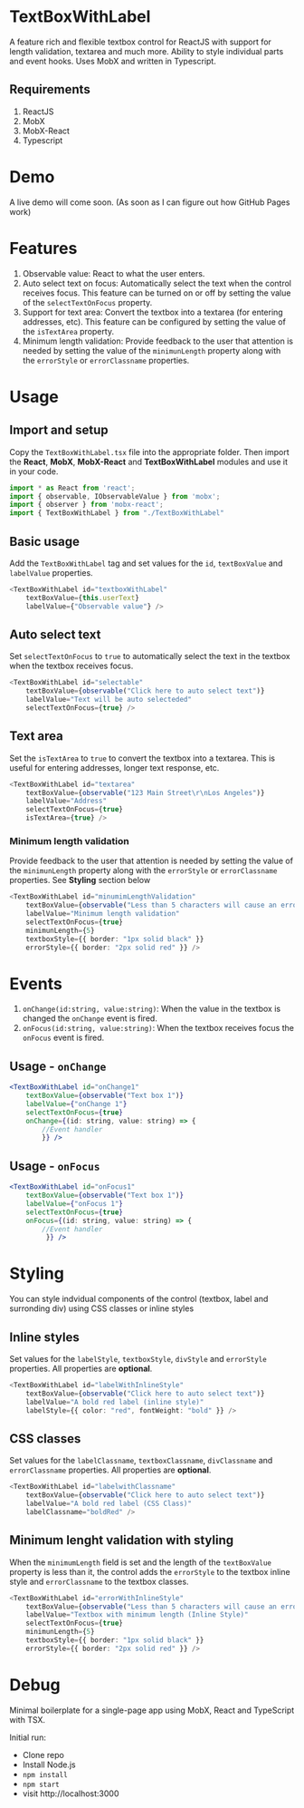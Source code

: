 # TextBoxWithLabel
A feature rich and flexible textbox control for ReactJS with support for length validation, textarea and much more. Ability to style individual parts and event hooks. Uses MobX and written in Typescript.

## Requirements
1. ReactJS
2. MobX
3. MobX-React
4. Typescript

# Demo
A live demo will come soon. (As soon as I can figure out how GitHub Pages work)

# Features
1. Observable value: React to what the user enters.
2. Auto select text on focus: Automatically select the text when the control receives focus. This feature can be turned on or off by setting the value of the `selectTextOnFocus` property.
3. Support for text area: Convert the textbox into a textarea (for entering addresses, etc). This feature can be configured by setting the value of the `isTextArea` property.
4. Minimum length validation: Provide feedback to the user that attention is needed by setting the value of the `minimunLength` property along with the `errorStyle` or `errorClassname` properties.


# Usage

## Import and setup
Copy the `TextBoxWithLabel.tsx` file into the appropriate folder. Then import the **React**, **MobX**, **MobX-React** and  **TextBoxWithLabel** modules and use it in your code. 
```typescript
import * as React from 'react';
import { observable, IObservableValue } from 'mobx';
import { observer } from 'mobx-react';
import { TextBoxWithLabel } from "./TextBoxWithLabel"
```
## Basic usage
Add the `TextBoxWithLabel` tag and set values for the `id`, `textBoxValue` and `labelValue` properties.
```typescript
<TextBoxWithLabel id="textboxWithLabel"
	textBoxValue={this.userText}
	labelValue={"Observable value"} />
```
## Auto select text
Set `selectTextOnFocus` to `true` to automatically select the text in the textbox when the textbox receives focus.
```typescript
<TextBoxWithLabel id="selectable"
	textBoxValue={observable("Click here to auto select text")}
	labelValue="Text will be auto selecteded"
	selectTextOnFocus={true} />
```

## Text area
Set the `isTextArea` to `true` to convert the textbox into a textarea. This is useful for entering addresses, longer text response, etc.
```typescript
<TextBoxWithLabel id="textarea"
	textBoxValue={observable("123 Main Street\r\nLos Angeles")}
	labelValue="Address"
	selectTextOnFocus={true}
	isTextArea={true} />
```
### Minimum length validation
Provide feedback to the user that attention is needed by setting the value of the `minimunLength` property along with the `errorStyle` or `errorClassname` properties. See **Styling** section below
```typescript
<TextBoxWithLabel id="minumimLengthValidation"
	textBoxValue={observable("Less than 5 characters will cause an error")}
	labelValue="Minimum length validation"
	selectTextOnFocus={true}
	minimunLength={5}
	textboxStyle={{ border: "1px solid black" }}
	errorStyle={{ border: "2px solid red" }} />
```
# Events
1. `onChange(id:string, value:string)`: When the value in the textbox is changed the `onChange` event is fired.
2. `onFocus(id:string, value:string)`: When the textbox receives focus the `onFocus` event is fired. 

## Usage - `onChange`
```jsx
<TextBoxWithLabel id="onChange1"
	textBoxValue={observable("Text box 1")}
	labelValue={"onChange 1"}
	selectTextOnFocus={true}
	onChange={(id: string, value: string) => {
		//Event handler
		}} />	
```
## Usage - `onFocus`
```jsx
<TextBoxWithLabel id="onFocus1"
	textBoxValue={observable("Text box 1")}
	labelValue={"onFocus 1"}
	selectTextOnFocus={true}
	onFocus={(id: string, value: string) => {
		//Event handler
		 }} />
```
# Styling
You can style indvidual components of the control (textbox, label and surronding div) using CSS classes or inline styles

## Inline styles
Set values for the `labelStyle`, `textboxStyle`, `divStyle` and `errorStyle` properties. All properties are **optional**.

```typescript
<TextBoxWithLabel id="labelWithInlineStyle"
	textBoxValue={observable("Click here to auto select text")}
	labelValue="A bold red label (inline style)"
	labelStyle={{ color: "red", fontWeight: "bold" }} />
```
## CSS classes
Set values for the `labelClassname`, `textboxClassname`, `divClassname` and `errorClassname` properties. All properties are **optional**.
```typescript
<TextBoxWithLabel id="labelwithClassname"
	textBoxValue={observable("Click here to auto select text")}
	labelValue="A bold red label (CSS Class)"
	labelClassname="boldRed" />
```
## Minimum lenght validation with styling
When the `minimumLength` field is set and the length of the `textBoxValue` property is less than it, the control adds the `errorStyle` to the textbox inline style and `errorClassname` to the textbox classes.
```typescript
<TextBoxWithLabel id="errorWithInlineStyle"
	textBoxValue={observable("Less than 5 characters will cause an error")}
	labelValue="Textbox with minimum length (Inline Style)"
	selectTextOnFocus={true}
	minimunLength={5}
	textboxStyle={{ border: "1px solid black" }}
	errorStyle={{ border: "2px solid red" }} />
```
# Debug

Minimal boilerplate for a single-page app using MobX, React and TypeScript with TSX.

Initial run:

* Clone repo
* Install Node.js
* `npm install`
* `npm start`
* visit http://localhost:3000
